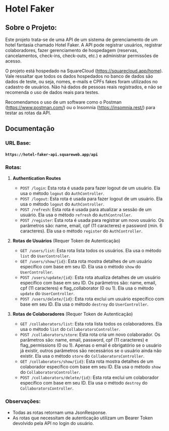 # Hotel Faker

## Sobre o Projeto:
Este projeto trata-se de uma API de um sistema de gerenciamento de um hotel fantasia chamado Hotel Faker.
A API pode registrar usuários, registrar colaboradores, fazer gerenciamento de hospedagem (reservas, cancelamentos, check-ins, check-outs, etc.) e administrar permissões de acesso.

O projeto está hospedado na SquareCloud (https://squarecloud.app/home).
Vale ressaltar que todos os dados hospedados no banco de dados são dados de teste, ou seja, nomes, e-mails e CPFs fakes foram utilizados no cadastro de usuários.
Não há dados de pessoas reais registrados, e não se recomenda o uso de dados reais para testes.

Recomendamos o uso de um software como o Postman (https://www.postman.com/) ou o Insomnia (https://insomnia.rest/) para testar as rotas da API.

## Documentação

### URL Base:
#### `https://hotel-faker-api.squareweb.app/api`

### Rotas:
1. **Authentication Routes**
    - `POST /login`: Esta rota é usada para fazer logout de um usuário. Ela usa o método `logout` do `AuthController`.
    - `POST /logout`: Esta rota é usada para fazer logout de um usuário. Ela usa o método `logout` do `AuthController`.
    - `POST /refresh`: Esta rota é usada para atualizar a sessão de um usuário. Ela usa o método `refresh` do `AuthController`.
    - `POST /register`: Esta rota é usada para registrar um novo usuário. Os parâmetros são: name, email, cpf (11 caracteres) e password (min. 6 caracteres). Ela usa o método `register` do `AuthController`.

2. **Rotas de Usuários** (Requer Token de Autenticação)
    - `GET /users/list`: Esta rota lista todos os usuários. Ela usa o método `list` do `UserController`.
    - `GET /users/show/{id}`: Esta rota mostra detalhes de um usuário específico com base em seu ID. Ela usa o método `show` do `UserController`.
    - `POST /users/update/{id}`: Esta rota atualiza detalhes de um usuário específico com base em seu ID. Os parâmetros são: name, email, cpf (11 caracteres) e flag_collaborator (0 ou 1). Ela usa o método `update` do `UserController`.
    - `POST /users/delete/{id}`: Esta rota exclui um usuário específico com base em seu ID. Ela usa o método `destroy` do `UserController`.

3. **Rotas de Colaboradores** (Requer Token de Autenticação)
    - `GET /collaborators/list`: Esta rota lista todos os colaboradores. Ela usa o método `list` do `CollaboratorsController`.
    - `POST /collaborators/store`: Esta rota cria um novo colaborador. Os parâmetros são: name, email, password, cpf (11 caracteres) e flag_permissions (0 ou 1). Apenas o email é obrigatório se o usuário já existir, outros parâmetros são necessários se o usuário ainda não existir. Ela usa o método `store` do `CollaboratorsController`.
    - `GET /collaborators/show/{id}`: Esta rota mostra detalhes de um colaborador específico com base em seu ID. Ela usa o método `show` do `CollaboratorsController`.
    - `POST /collaborators/delete/{id}`: Esta rota exclui um colaborador específico com base em seu ID. Ela usa o método `destroy` do `CollaboratorsController`.

### Observações:
- Todas as rotas retornam uma JsonResponse.
- As rotas que necessitam de autenticação utilizam um Bearer Token devolvido pela API no login do usuário.
